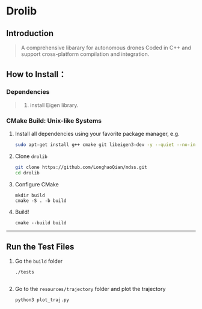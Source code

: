 # Drolib

## Introduction

>  A comprehensive libarary for autonomous drones
>  Coded in C++ and support cross-platform compilation and integration.

## How to Install：

### Dependencies
> 1. install Eigen library.

### CMake Build: Unix-like Systems

1. Install all dependencies using your favorite package manager, e.g. 
    ``` bash
    sudo apt-get install g++ cmake git libeigen3-dev -y --quiet --no-install-recommends
    ```

2. Clone `drolib`
    ``` bash
    git clone https://github.com/LonghaoQian/mdss.git
    cd drolib
    ```

3. Configure CMake
    ```
    mkdir build
    cmake -S . -b build
    ```

4. Build!
    ```
    cmake --build build
    ```
---

## Run the Test Files

1. Go the `build` folder
    ``` bash
    ./tests
    ```
    ```
2. Go to the `resources/trajectory` folder and plot the trajectory
    ``` bash
    python3 plot_traj.py
    ```

